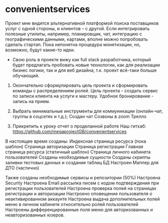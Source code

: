 # convenientservices
Проект мне видится альтернативной платформой поиска поставщиков услуг с одной стороны, и клиентов – с другой. Если интегрировать полезные утилиты, например, планировщик, чат, интеграцию с географическими данными, картами, вполне можно попробовать сделать стартап. Пока непонятна процедура монетизации, но, возможно, будут какие-то идеи.
- Свою роль в проекте вижу как full stack разработчика, который будет предлагать пробовать новые технологии, как для реализации бизнес логики, так и для веб дизайна, т.к. проект всё-таки больше обучающий. 

1. Окончательно сформулировать цель проекта и сформировать команды с распределением ролей.
Цель проекта - создать сервис по записи клиента на услуги к мастеру. Удобное бронирование - запись на прием.

2. Выбрать минимальные инструменты для коммуникации (онлайн-чат, группы в соцсетях и т.д.);
Создан чат
Созвоны в zoom
Трелло

3. Прикрепить к уроку отчет о проделанной работе
Наш гитхаб:
https://github.com/megaprojectGB/convenientservices

В настоящее время созданы:
Индексная страница ресурса (пока шаблон)
Страница авторизации
Страница регистрации
Главная страница ресурса (статичный шаблон)
Страница личного кабинета пользователей
Созданы необходимые сущности
Созданы скрипты заливки тестовых данных и создания таблиц БД
Настроен Маппер для ДТО (частично)

Также созданы необходимые сервисы и репозитории (50%)
Настроена Security
Настроена Email рассылка писем с кодом подтверждения при регистрации пользователей
Настроена проверка полей на страницах регистрации и авторизации
Настроено оповещение пользователя о неактивированном аккаунте
Настроена выдача дополнительных полей меню в личном кабинете относительно ролей пользователей
Настроены дифференцированные поля меню для авторизованных и неавторизованных юзеров.

